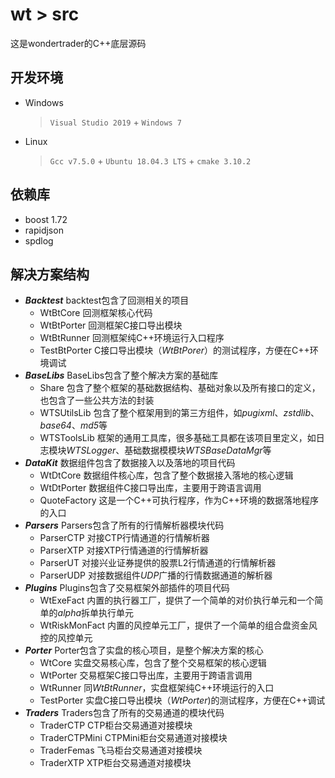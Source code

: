 # wt > src
这是wondertrader的C++底层源码

## 开发环境
+ Windows	
	> `Visual Studio 2019` + `Windows 7`
+ Linux	
	> `Gcc v7.5.0` + `Ubuntu 18.04.3 LTS` + `cmake 3.10.2`

## 依赖库
+ boost 1.72
+ rapidjson
+ spdlog

## 解决方案结构
+ ***Backtest***
	backtest包含了回测相关的项目
	- WtBtCore		回测框架核心代码
	- WtBtPorter	回测框架C接口导出模块
	- WtBtRunner	回测框架纯C++环境运行入口程序
	- TestBtPorter	C接口导出模块（*WtBtPorer*）的测试程序，方便在C++环境调试
+ ***BaseLibs***
	BaseLibs包含了整个解决方案的基础库
	- Share			包含了整个框架的基础数据结构、基础对象以及所有接口的定义，也包含了一些公共方法的封装
	- WTSUtilsLib	包含了整个框架用到的第三方组件，如*pugixml*、*zstdlib*、*base64*、*md5*等
	- WTSToolsLib	框架的通用工具库，很多基础工具都在该项目里定义，如日志模块*WTSLogger*、基础数据模模块*WTSBaseDataMgr*等
+ ***DataKit***
	数据组件包含了数据接入以及落地的项目代码
	- WtDtCore		数据组件核心库，包含了整个数据接入落地的核心逻辑
	- WtDtPorter	数据组件C接口导出库，主要用于跨语言调用
	- QuoteFactory	这是一个C++可执行程序，作为C++环境的数据落地程序的入口
+ ***Parsers***
	Parsers包含了所有的行情解析器模块代码
	- ParserCTP		对接CTP行情通道的行情解析器
	- ParserXTP		对接XTP行情通道的行情解析器
	- ParserUT		对接兴业证券提供的股票L2行情通道的行情解析器
	- ParserUDP		对接数据组件*UDP*广播的行情数据通道的解析器
+ ***Plugins***
	Plugins包含了交易框架外部插件的项目代码
	- WtExeFact		内置的执行器工厂，提供了一个简单的对价执行单元和一个简单的*alpha*拆单执行单元
	- WtRiskMonFact	内置的风控单元工厂，提供了一个简单的组合盘资金风控的风控单元
+ ***Porter***
	Porter包含了实盘的核心项目，是整个解决方案的核心
	- WtCore		实盘交易核心库，包含了整个交易框架的核心逻辑
	- WtPorter		交易框架C接口导出库，主要用于跨语言调用
	- WtRunner		同*WtBtRunner*，实盘框架纯C++环境运行的入口
	- TestPorter	实盘C接口导出模块（*WtPorter*)的测试程序，方便在C++调试
+ ***Traders***
	Traders包含了所有的交易通道的模块代码
	- TraderCTP		CTP柜台交易通道对接模块
	- TraderCTPMini	CTPMini柜台交易通道对接模块
	- TraderFemas	飞马柜台交易通道对接模块
	- TraderXTP		XTP柜台交易通道对接模块